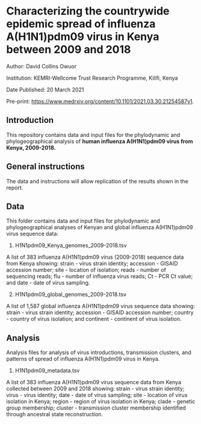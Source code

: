 # Characterizing the countrywide epidemic spread of influenza A(H1N1)pdm09 virus in Kenya between 2009 and 2018

Author:	David Collins Owuor

Institution:	KEMRI-Wellcome Trust Research Programme, Kilifi, Kenya

Date Published: 20 March 2021

Pre-print: https://www.medrxiv.org/content/10.1101/2021.03.30.21254587v1.

## Introduction

This repository contains data and input files for the phylodynamic and phylogeographical
analysis of **human influenza A(H1N1)pdm09 virus from Kenya, 2009-2018.**

## General instructions

The data and instructions will allow replication of the results shown in the report.

## Data

This folder contains data and input files for phylodynamic and phylogeographical analyses
of Kenyan and global influenza A(H1N1)pdm09 virus sequence data:

1. H1N1pdm09_Kenya_genomes_2009-2018.tsv

A list of 383 influenza A(H1N1)pdm09 virus (2009-2018) sequence data from Kenya showing:
strain - virus strain identity; accession - GISAID accession number; site - location of
isolation; reads - number of sequencing reads; flu - number of influenza virus reads;
Ct - PCR Ct value; and date - date of virus sampling.

2. H1N1pdm09_global_genomes_2009-2018.tsv

A list of 1,587 global influenza A(H1N1)pdm09 virus sequence data showing: strain -
virus strain identity; accession - GISAID accession number; country - country of virus
isolation; and continent - continent of virus isolation.

## Analysis

Analysis files for analysis of virus introductions, transmission clusters, and patterns of
spread of influenza A(H1N1)pdm09 virus in Kenya.

1. H1N1pdm09_metadata.tsv

A list of 383 influenza A(H1N1)pdm09 virus sequence data from Kenya collected between 2009
and 2018 showing: strain - virus strain identity; virus - virus
identity; date - date of virus sampling; site - location of virus isolation in Kenya; region -
region of virus isolation in Kenya; clade - genetic group membership; cluster - transmission
cluster  membership identified through ancestral state reconstruction.
